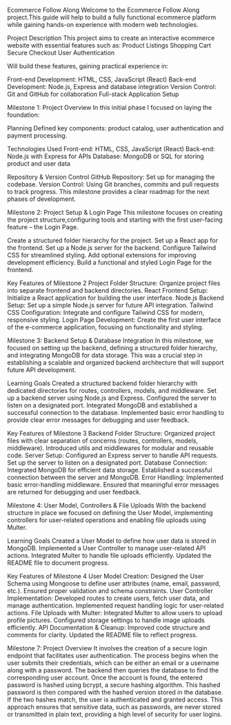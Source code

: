 Ecommerce Follow Along
Welcome to the Ecommerce Follow Along project.This guide will help to build a fully functional ecommerce platform while gaining hands-on experience with modern web technologies.

Project Description
This project aims to create an interactive ecommerce website with essential features such as:
Product Listings
Shopping Cart
Secure Checkout
User Authentication

Will build these features, gaining practical experience in:

Front-end Development: HTML, CSS, JavaScript (React)
Back-end Development: Node.js, Express and database integration
Version Control: Git and GitHub for collaboration
Full-stack Application Setup

Milestone 1: Project Overview
In this initial phase I focused on laying the foundation:

Planning
Defined key components: product catalog, user authentication and payment processing.

Technologies Used
Front-end: HTML, CSS, JavaScript (React)
Back-end: Node.js with Express for APIs
Database: MongoDB or SQL for storing product and user data

Repository & Version Control
GitHub Repository: Set up for managing the codebase.
Version Control: Using Git branches, commits and pull requests to track progress.
This milestone provides a clear roadmap for the next phases of development.

Milestone 2: Project Setup & Login Page
This milestone focuses on creating the project structure,configuring tools and starting with the first user-facing feature – the Login Page.

Create a structured folder hierarchy for the project.
Set up a React app for the frontend.
Set up a Node.js server for the backend.
Configure Tailwind CSS for streamlined styling.
Add optional extensions for improving development efficiency.
Build a functional and styled Login Page for the frontend.

Key Features of Milestone 2
Project Folder Structure: Organize project files into separate frontend and backend directories.
React Frontend Setup: Initialize a React application for building the user interface.
Node.js Backend Setup: Set up a simple Node.js server for future API integration.
Tailwind CSS Configuration: Integrate and configure Tailwind CSS for modern, responsive styling.
Login Page Development: Create the first user interface of the e-commerce application, focusing on functionality and styling.

 Milestone 3: Backend Setup & Database Integration
In this milestone, we focused on setting up the backend, defining a structured folder hierarchy, and integrating MongoDB for data storage.
This was a crucial step in establishing a scalable and organized backend architecture that will support future API development.

Learning Goals
Created a structured backend folder hierarchy with dedicated directories for routes, controllers, models, and middleware.
Set up a backend server using Node.js and Express.
Configured the server to listen on a designated port.
Integrated MongoDB and established a successful connection to the database.
Implemented basic error handling to provide clear error messages for debugging and user feedback.

Key Features of Milestone 3
Backend Folder Structure:
Organized project files with clear separation of concerns (routes, controllers, models, middleware).
Introduced utils and middlewares for modular and reusable code.
Server Setup:
Configured an Express server to handle API requests.
Set up the server to listen on a designated port.
Database Connection:
Integrated MongoDB for efficient data storage.
Established a successful connection between the server and MongoDB.
Error Handling:
Implemented basic error-handling middleware.
Ensured that meaningful error messages are returned for debugging and user feedback.

Milestone 4: User Model, Controllers & File Uploads
With the backend structure in place we focused on defining the User Model, implementing controllers for user-related operations and enabling file uploads using Multer.

Learning Goals
Created a User Model to define how user data is stored in MongoDB.
Implemented a User Controller to manage user-related API actions.
Integrated Multer to handle file uploads efficiently.
Updated the README file to document progress.

Key Features of Milestone 4
User Model Creation:
Designed the User Schema using Mongoose to define user attributes (name, email, password, etc.).
Ensured proper validation and schema constraints.
User Controller Implementation:
Developed routes to create users, fetch user data, and manage authentication.
Implemented request handling logic for user-related actions.
File Uploads with Multer:
Integrated Multer to allow users to upload profile pictures.
Configured storage settings to handle image uploads efficiently.
API Documentation & Cleanup:
Improved code structure and comments for clarity.
Updated the README file to reflect progress.

Milestone 7: Project Overview
It involves the creation of a secure login endpoint that facilitates user authentication. The process begins when the user submits their credentials, which can be either an email or a username along with a password. The backend then queries the database to find the corresponding user account. Once the account is found, the entered password is hashed using bcrypt, a secure hashing algorithm. This hashed password is then compared with the hashed version stored in the database. If the two hashes match, the user is authenticated and granted access. This approach ensures that sensitive data, such as passwords, are never stored or transmitted in plain text, providing a high level of security for user logins.

